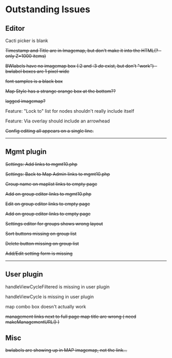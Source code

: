# Outstanding Issues

## Editor

Cacti picker is blank

~~Timestamp and Title are in Imagemap, but don't make it into the HTML(? - only Z=1000 items)~~

~~BWlabels have no imagemap box (:2 and :3 _do_ exist, but don't "work") - bwlabel boxes are 1 pixel wide~~

~~font samples is a black box~~

~~Map Style has a strange orange box at the bottom??~~

~~lagged imagemap?~~

Feature: "Lock to" list for nodes shouldn't really include itself

Feature: Via overlay should include an arrowhead

~~Config editing all appears on a single line.~~

---

## Mgmt plugin

~~Settings: Add links to mgmt10.php~~

~~Settings: Back to Map Admin  links to mgmt10.php~~

~~Group name on maplist links to empty page~~

~~Add on group editor links to mgmt10.php~~

~~Edit on group editor links to empty page~~

~~Add on group editor links to empty page~~

~~Settings editor for groups shows wrong layout~~

~~Sort buttons missing on group list~~

~~Delete button missing on group list~~

~~Add/Edit setting form is missing~~

---
## User plugin

handleViewCycleFiltered is missing in user plugin

handleViewCycle is missing in user plugin

map combo box doesn't actually work

~~management links next to full page map title are wrong ( need makeManagementURL() )~~ 

## Misc

~~bwlabels are showing up in MAP imagemap, not the link...~~
